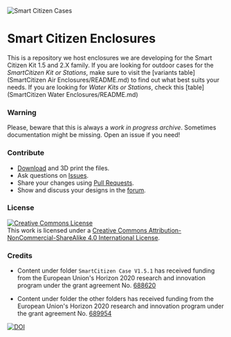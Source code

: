 
![Smart Citizen Cases](enclosures.png)

Smart Citizen Enclosures
========================

This is a repository we host enclosures we are developing for the Smart Citizen Kit 1.5 and 2.X family. If you are looking for outdoor cases for the _SmartCitizen Kit or Stations_, make sure to visit the [variants table](SmartCitizen Air Enclosures/README.md) to find out what best suits your needs. If you are looking for _Water Kits or Stations_, check this [table](SmartCitizen Water Enclosures/README.md)

### Warning

Please, beware that this is always a _work in progress archive_. Sometimes documentation might be missing. Open an issue if you need!

### Contribute

* [Download](https://github.com/fablabbcn/smartcitizen-enclosures/archive/master.zip) and 3D print the files.
* Ask questions on [Issues](https://github.com/fablabbcn/smartcitizen-enclosures/issues).
* Share your changes using [Pull Requests](https://github.com/fablabbcn/smartcitizen-enclosures/pulls).
* Show and discuss your designs in the [forum](https:forum.smartcitizen.me).

### License

<a rel="license" href="http://creativecommons.org/licenses/by-nc-sa/4.0/"><img alt="Creative Commons License" style="border-width:0" src="https://i.creativecommons.org/l/by-nc-sa/4.0/88x31.png" /></a><br />This work is licensed under a <a rel="license" href="http://creativecommons.org/licenses/by-nc-sa/4.0/">Creative Commons Attribution-NonCommercial-ShareAlike 4.0 International License</a>.


### Credits

* Content under folder `SmartCitizen Case V1.5.1` has received funding from the European Union's Horizon 2020 research and innovation program under the grant agreement No. [688620](https://cordis.europa.eu/project/rcn/199877/factsheet/en)

* Content under folder the other folders has received funding from the European Union's Horizon 2020 research and innovation program under the grant agreement No. [689954](https://cordis.europa.eu/project/rcn/202639/factsheet/en)

[![DOI](https://zenodo.org/badge/75389354.svg)](https://zenodo.org/badge/latestdoi/75389354)
